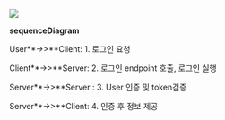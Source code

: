 [![](https://mermaid.ink/img/eyJjb2RlIjoic2VxdWVuY2VEaWFncmFtXG4gICAgVXNlci0-PkNsaWVudDogMS4g66Gc6re47J24IOyalOyyrVxuICAgIENsaWVudC0-PlNlcnZlcjogMi4g66Gc6re47J24IGVuZHBvaW50IO2YuOy2nCwg66Gc6re47J24IOyLpO2WiVxuICAgIFNlcnZlci0-PlNlcnZlciA6IDMuIFVzZXIg7J247KadIOuwjyB0b2tlbuqygOymnVxuICAgIFNlcnZlci0-PkNsaWVudDogNC4g7J247KadIO2bhCDsoJXrs7Qg7KCc6rO1IiwibWVybWFpZCI6eyJ0aGVtZSI6ImRhcmsifSwidXBkYXRlRWRpdG9yIjpmYWxzZSwiYXV0b1N5bmMiOnRydWUsInVwZGF0ZURpYWdyYW0iOmZhbHNlfQ)](https://mermaid-js.github.io/mermaid-live-editor/edit/#eyJjb2RlIjoic2VxdWVuY2VEaWFncmFtXG4gICAgVXNlci0-PkNsaWVudDogMS4g66Gc6re47J24IOyalOyyrVxuICAgIENsaWVudC0-PlNlcnZlcjogMi4g66Gc6re47J24IGVuZHBvaW50IO2YuOy2nCwg66Gc6re47J24IOyLpO2WiVxuICAgIFNlcnZlci0-PlNlcnZlciA6IDMuIFVzZXIg7J247KadIOuwjyB0b2tlbuqygOymnVxuICAgIFNlcnZlci0-PkNsaWVudDogNC4g7J247KadIO2bhCDsoJXrs7Qg7KCc6rO1IiwibWVybWFpZCI6IntcbiAgXCJ0aGVtZVwiOiBcImRhcmtcIlxufSIsInVwZGF0ZUVkaXRvciI6ZmFsc2UsImF1dG9TeW5jIjp0cnVlLCJ1cGRhdGVEaWFncmFtIjpmYWxzZX0)



**sequenceDiagram**

  User**->>**Client: 1. 로그인 요청

  Client**->>**Server: 2. 로그인 endpoint 호출, 로그인 실행

  Server**->>**Server : 3. User 인증 및 token검증

  Server**->>**Client: 4. 인증 후 정보 제공